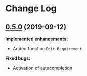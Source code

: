 # Change Log

## [0.5.0](https://github.com/wbrandenburger/PSVirtualEnv/tree/v0.5) (2019-09-12)

**Implemented enhancements:**

- Added function `Edit-Requirement`

**Fixed bugs:**

- Activation of autocompletion
